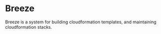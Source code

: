 # Breeze

Breeze is a system for building cloudformation templates, and maintaining cloudformation stacks.



